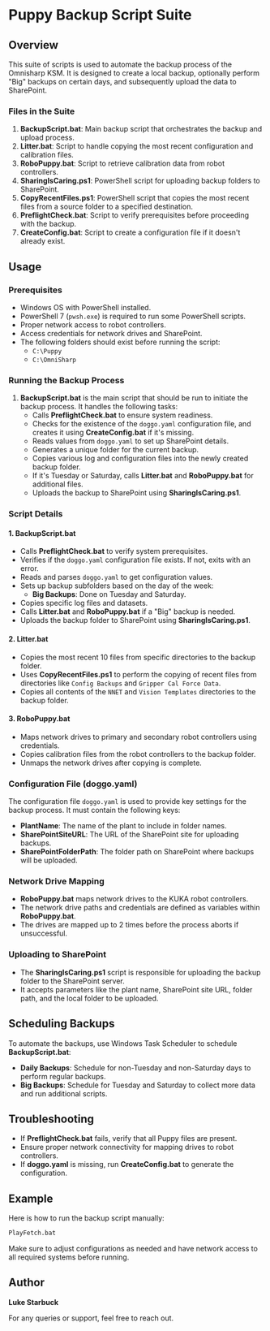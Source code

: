 # Puppy Backup Script Suite

## Overview

This suite of scripts is used to automate the backup process of the Omnisharp KSM. It is designed to create a local backup, optionally perform "Big" backups on certain days, and subsequently upload the data to SharePoint.

### Files in the Suite

1. **BackupScript.bat**: Main backup script that orchestrates the backup and upload process.
2. **Litter.bat**: Script to handle copying the most recent configuration and calibration files.
3. **RoboPuppy.bat**: Script to retrieve calibration data from robot controllers.
4. **SharingIsCaring.ps1**: PowerShell script for uploading backup folders to SharePoint.
5. **CopyRecentFiles.ps1**: PowerShell script that copies the most recent files from a source folder to a specified destination.
6. **PreflightCheck.bat**: Script to verify prerequisites before proceeding with the backup.
7. **CreateConfig.bat**: Script to create a configuration file if it doesn't already exist.

## Usage

### Prerequisites

- Windows OS with PowerShell installed.
- PowerShell 7 (`pwsh.exe`) is required to run some PowerShell scripts.
- Proper network access to robot controllers.
- Access credentials for network drives and SharePoint.
- The following folders should exist before running the script:
  - `C:\Puppy`
  - `C:\OmniSharp`

### Running the Backup Process

1. **BackupScript.bat** is the main script that should be run to initiate the backup process. It handles the following tasks:
   - Calls **PreflightCheck.bat** to ensure system readiness.
   - Checks for the existence of the `doggo.yaml` configuration file, and creates it using **CreateConfig.bat** if it's missing.
   - Reads values from `doggo.yaml` to set up SharePoint details.
   - Generates a unique folder for the current backup.
   - Copies various log and configuration files into the newly created backup folder.
   - If it's Tuesday or Saturday, calls **Litter.bat** and **RoboPuppy.bat** for additional files.
   - Uploads the backup to SharePoint using **SharingIsCaring.ps1**.

### Script Details

#### 1. BackupScript.bat

- Calls **PreflightCheck.bat** to verify system prerequisites.
- Verifies if the `doggo.yaml` configuration file exists. If not, exits with an error.
- Reads and parses `doggo.yaml` to get configuration values.
- Sets up backup subfolders based on the day of the week:
  - **Big Backups**: Done on Tuesday and Saturday.
- Copies specific log files and datasets.
- Calls **Litter.bat** and **RoboPuppy.bat** if a "Big" backup is needed.
- Uploads the backup folder to SharePoint using **SharingIsCaring.ps1**.

#### 2. Litter.bat

- Copies the most recent 10 files from specific directories to the backup folder.
- Uses **CopyRecentFiles.ps1** to perform the copying of recent files from directories like `Config Backups` and `Gripper Cal Force Data`.
- Copies all contents of the `NNET` and `Vision Templates` directories to the backup folder.

#### 3. RoboPuppy.bat

- Maps network drives to primary and secondary robot controllers using credentials.
- Copies calibration files from the robot controllers to the backup folder.
- Unmaps the network drives after copying is complete.

### Configuration File (doggo.yaml)

The configuration file `doggo.yaml` is used to provide key settings for the backup process. It must contain the following keys:

- **PlantName**: The name of the plant to include in folder names.
- **SharePointSiteURL**: The URL of the SharePoint site for uploading backups.
- **SharePointFolderPath**: The folder path on SharePoint where backups will be uploaded.

### Network Drive Mapping

- **RoboPuppy.bat** maps network drives to the KUKA robot controllers.
- The network drive paths and credentials are defined as variables within **RoboPuppy.bat**.
- The drives are mapped up to 2 times before the process aborts if unsuccessful.

### Uploading to SharePoint

- The **SharingIsCaring.ps1** script is responsible for uploading the backup folder to the SharePoint server.
- It accepts parameters like the plant name, SharePoint site URL, folder path, and the local folder to be uploaded.

## Scheduling Backups

To automate the backups, use Windows Task Scheduler to schedule **BackupScript.bat**:

- **Daily Backups**: Schedule for non-Tuesday and non-Saturday days to perform regular backups.
- **Big Backups**: Schedule for Tuesday and Saturday to collect more data and run additional scripts.

## Troubleshooting

- If **PreflightCheck.bat** fails, verify that all Puppy files are present.
- Ensure proper network connectivity for mapping drives to robot controllers.
- If **doggo.yaml** is missing, run **CreateConfig.bat** to generate the configuration.

## Example

Here is how to run the backup script manually:

```sh
PlayFetch.bat
```

Make sure to adjust configurations as needed and have network access to all required systems before running.

## Author

**Luke Starbuck**

For any queries or support, feel free to reach out.

